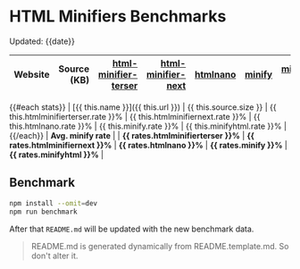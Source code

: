 # HTML Minifiers Benchmarks

Updated: {{date}}

[html-minifier-terser]: https://www.npmjs.com/package/html-minifier-terser/v/{{versions.htmlminifierterser}}
[html-minifier-next]: https://www.npmjs.com/package/html-minifier-next/v/{{versions.htmlminifiernext}}
[htmlnano]: https://www.npmjs.com/package/htmlnano/v/{{versions.htmlnano}}
[minify]: https://www.npmjs.com/package/@tdewolff/minify/v/{{versions.minify}}
[minify-html]: https://www.npmjs.com/package/@minify-html/node/v/{{versions.minifyhtml}}

| Website | Source (KB) | [html-minifier-terser] | [html-minifier-next] | [htmlnano] | [minify] | [minify-html] |
| ------- | ----------: | ---------------------: | -------------------: | ---------: | -------: | ------------: |
{{#each stats}}
| [{{ this.name }}]({{ this.url }}) | {{ this.source.size }} | {{ this.htmlminifierterser.rate }}% | {{ this.htmlminifiernext.rate }}% | {{ this.htmlnano.rate }}% | {{ this.minify.rate }}% | {{ this.minifyhtml.rate }}% |
{{/each}}
| **Avg. minify rate** | | **{{ rates.htmlminifierterser }}%** | **{{ rates.htmlminifiernext }}%** | **{{ rates.htmlnano }}%** | **{{ rates.minify }}%** | **{{ rates.minifyhtml }}%** |

## Benchmark

```bash
npm install --omit=dev
npm run benchmark
```

After that `README.md` will be updated with the new benchmark data.

> README.md is generated dynamically from README.template.md. So don't alter it.
